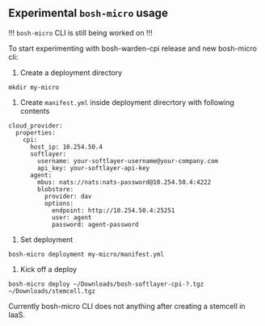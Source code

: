 ## Experimental `bosh-micro` usage

!!! `bosh-micro` CLI is still being worked on !!!

To start experimenting with bosh-warden-cpi release and new bosh-micro cli:

1. Create a deployment directory

```
mkdir my-micro
```

1. Create `manifest.yml` inside deployment direcrtory with following contents

```
cloud_provider:
  properties:
    cpi:
      host_ip: 10.254.50.4
      softlayer:
        username: your-softlayer-username@your-company.com
        api_key: your-softlayer-api-key
      agent:
        mbus: nats://nats:nats-password@10.254.50.4:4222
        blobstore:
          provider: dav
          options:
            endpoint: http://10.254.50.4:25251
            user: agent
            password: agent-password
```

1. Set deployment

```
bosh-micro deployment my-micro/manifest.yml
```

1. Kick off a deploy

```
bosh-micro deploy ~/Downloads/bosh-softlayer-cpi-?.tgz ~/Downloads/stemcell.tgz
```

Currently bosh-micro CLI does not anything after creating a stemcell in IaaS.
